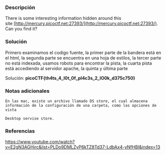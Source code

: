 
### Descripción 
There is some interesting information hidden around this site [http://mercury.picoctf.net:27393/](http://mercury.picoctf.net:27393/). Can you find it?
### Solución
Primero examinamos el codigo fuente, la primer parte de la bandera está en el html, la segunda parte se encuentra en una hoja de estilos, la tercer parte no está indexada, usamos robots para encontrar la pista, la cuarta pista está accediendo al servidor apache, la quinta y última parte 

Solución: **picoCTF{th4ts_4_l0t_0f_pl4c3s_2_lO0k_d375c750}**
### Notas adicionales
	En las mac, existe un archivo llamado DS store, el cual almacena información de la configuración de una carpeta, como las opciones de vista

	Desktop servise store.

### Referencias 
https://www.youtube.com/watch?v=E2gN3AGHirc&list=PLDo9DMLZyP6kTZ8Td37-LdbAx4-yNfHBl&index=13
